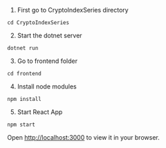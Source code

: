 1) First go to CryptoIndexSeries directory

`cd CryptoIndexSeries`

2) Start the dotnet server

`dotnet run`

3) Go to frontend folder

`cd frontend`

4) Install node modules

`npm install`

5) Start React App

`npm start`

Open [http://localhost:3000](http://localhost:3000) to view it in your browser.